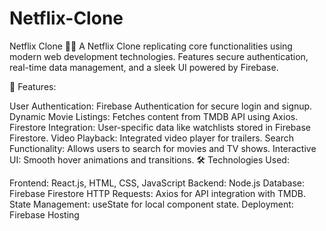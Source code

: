 # Netflix-Clone
Netflix Clone 🎥🍿
A Netflix Clone replicating core functionalities using modern web development technologies. Features secure authentication, real-time data management, and a sleek UI powered by Firebase.

🚀 Features:

User Authentication: Firebase Authentication for secure login and signup.
Dynamic Movie Listings: Fetches content from TMDB API using Axios.
Firestore Integration: User-specific data like watchlists stored in Firebase Firestore.
Video Playback: Integrated video player for trailers.
Search Functionality: Allows users to search for movies and TV shows.
Interactive UI: Smooth hover animations and transitions.
🛠️ Technologies Used:

Frontend: React.js, HTML, CSS, JavaScript
Backend: Node.js
Database: Firebase Firestore
HTTP Requests: Axios for API integration with TMDB.
State Management: useState for local component state.
Deployment: Firebase Hosting
